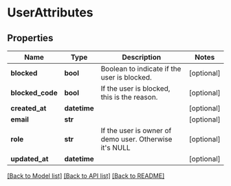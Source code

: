 # UserAttributes

## Properties
Name | Type | Description | Notes
------------ | ------------- | ------------- | -------------
**blocked** | **bool** | Boolean to indicate if the user is blocked. | [optional] 
**blocked_code** | **bool** | If the user is blocked, this is the reason. | [optional] 
**created_at** | **datetime** |  | [optional] 
**email** | **str** |  | [optional] 
**role** | **str** | If the user is owner of demo user. Otherwise it&#39;s NULL | [optional] 
**updated_at** | **datetime** |  | [optional] 

[[Back to Model list]](../README.md#documentation-for-models) [[Back to API list]](../README.md#documentation-for-api-endpoints) [[Back to README]](../README.md)


